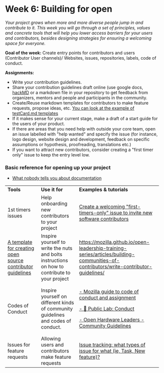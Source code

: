 
# Week 6: Building for open

_Your project grows when more and more diverse people jump in and contribute to it. This week you will go through a set of principles, values and concrete tools that will help you lower access barriers for your users and contributors, besides designing strategies for ensuring a welcoming space for everyone._

**Goal of the week:** Create entry points for contributors and users (Contributor User channels)/ Websites, issues, repositories, labels, code of conduct.

**Assignments:**

- Write your contribution guidelines.
- Share your contribution guidelines draft online (use google docs, [hackMD](https://hackmd.io/) or a markdown file in your repository to get feedback from organizers, mentors and people and participants in the community.
- Create/Reuse markdown templates for contributors to make feature requests, propose ideas, etc. [You can look at the example of testCard.md templates](https://github.com/Open-Hardware-Leaders/Examples-Templates)
- If it makes sense for your current stage, make a draft of a start guide for the users of your product.
- If there are areas that you need help with outside your core team, open an issue labelled with "help wanted" and specify the issue (for instance, logo design, website design and development, feedback on specific assumptions or hypothesis, proofreading, translations etc.)
- If you want to attract new contributors, consider creating a "first timer only" issue to keep the entry level low.

### Basic reference for opening up your project
- [What nobody tells you about documentation](https://www.divio.com/blog/documentation/)

<table>
  <tr>
   <td>
<strong>Tools</strong>
   </td>
   <td><strong>Use it for</strong>
   </td>
   <td><strong>Examples & tutorials</strong>
   </td>
  </tr>
  <tr>
   <td>1st timers issues
   </td>
   <td>Help onboarding new contributors to your project
   </td>
   <td><a href="https://publiclab.org/notes/warren/10-31-2016/create-a-welcoming-first-timers-only-issue-to-invite-new-software-contributors">Create a welcoming "first-timers-only" issue to invite new software contributors</a>
   </td>
  </tr>
  <tr>
   <td><a href="https://opensource.com/life/16/3/contributor-guidelines-template-and-tips">A template for creating open source contributor guidelines</a>
   </td>
   <td>Inspire yourself to write the nuts and bolts instructions on how to contribute to your project
   </td>
   <td><a href="https://mozilla.github.io/open-leadership-training-series/articles/building-communities-of-contributors/write-contributor-guidelines/">https://mozilla.github.io/open-leadership-training-series/articles/building-communities-of-contributors/write-contributor-guidelines/</a>
   </td>
  </tr>
  <tr>
   <td>Codes of Conduct
   </td>
   <td>Inspire yourself on different kinds of community guidelines and codes of conduct.
   </td>
   <td>
   
   <a href="https://mozilla.github.io/open-leadership-training-series/articles/building-communities-of-contributors/write-a-code-of-conduct/">- Mozilla guide to code of conduct and assignment</a>
    <p></p>
    <a href="https://publiclab.org/conduct">- 🎈 Public Lab: Conduct</a>
    <p></p>
    <a href="https://open-hardware-leaders.github.io/ohlwebsite/Program/04_community.html">- Open Hardware Leaders - Community Guidelines</a>
   </td>
  </tr>
  <tr>
   <td>Issues for feature requests
   </td>
   <td>Allowing users and contributors make feature requests
   </td>
   <td><a href="https://stackoverflow.com/questions/6757585/issue-tracking-what-types-of-issue-for-what-ie-task-new-feature">Issue tracking: what types of issue for what (ie, Task, New feature)?</a>
   </td>
  </tr>
</table>

